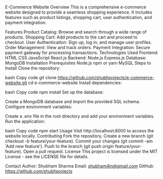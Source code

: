E-Commerce Website
Overview
This is a comprehensive e-commerce website designed to provide a seamless shopping experience. It includes features such as product listings, shopping cart, user authentication, and payment integration.

Features
Product Catalog: Browse and search through a wide range of products.
Shopping Cart: Add products to the cart and proceed to checkout.
User Authentication: Sign up, log in, and manage user profiles.
Order Management: View and track orders.
Payment Integration: Secure payment gateway for processing transactions.
Technologies Used
Frontend:
HTML
CSS
JavaScript
React.js
Backend:
Node.js
Express.js
Database:
MongoDB
Installation
Prerequisites
Node.js
npm or yarn
MySQL
Steps to Install
Clone the repository:

bash
Copy code
git clone https://github.com/shubhprojects/e-commerce-website.git
cd e-commerce-website
Install dependencies:

bash
Copy code
npm install
Set up the database:

Create a MongoDB database and import the provided SQL schema.
Configure environment variables:

Create a .env file in the root directory and add your environment variables.
Run the application:

bash
Copy code
npm start
Usage
Visit http://localhost:8000 to access the website locally.
Contributing
Fork the repository.
Create a new branch (git checkout -b feature/your-feature).
Commit your changes (git commit -am 'Add new feature').
Push to the branch (git push origin feature/your-feature).
Open a pull request.
License
This project is licensed under the MIT License - see the LICENSE file for details.

Contact
Author: Shubham Sharma
Email: shubham4in@gmail.com
GitHub: https://github.com/shubhprojects